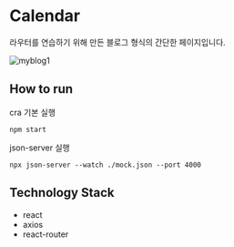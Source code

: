 # Calendar

라우터를 연습하기 위해 만든 블로그 형식의 간단한 페이지입니다.

![myblog1](https://user-images.githubusercontent.com/77560344/116829288-8c4edc80-abde-11eb-87dd-724884f9ec3d.PNG)

## How to run

cra 기본 실행
```
npm start
```

json-server 실행
```
npx json-server --watch ./mock.json --port 4000
```

## Technology Stack
- react
- axios
- react-router
